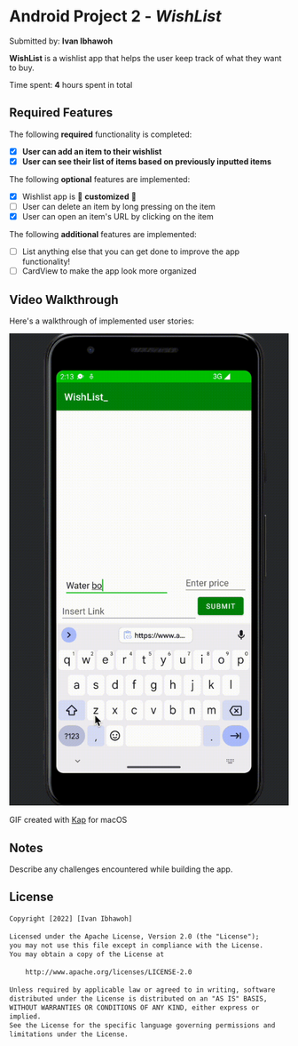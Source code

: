 # Android Project 2 - *WishList*

Submitted by: **Ivan Ibhawoh**

**WishList** is a wishlist app that helps the user keep track of what they want to buy.

Time spent: **4** hours spent in total

## Required Features

The following **required** functionality is completed:

- [x] **User can add an item to their wishlist**
- [x] **User can see their list of items based on previously inputted items**

The following **optional** features are implemented:

- [x] Wishlist app is 🎨 **customized** 🎨
- [ ] User can delete an item by long pressing on the item
- [x] User can open an item's URL by clicking on the item

The following **additional** features are implemented:

* [ ] List anything else that you can get done to improve the app functionality!
* [ ] CardView to make the app look more organized

## Video Walkthrough

Here's a walkthrough of implemented user stories:

<img src='./Walkthrough_Unit2.gif' title='Video Walkthrough' width='' alt='Video Walkthrough' />

GIF created with 
[Kap](https://getkap.co/) for macOS


## Notes

Describe any challenges encountered while building the app.

## License

    Copyright [2022] [Ivan Ibhawoh]

    Licensed under the Apache License, Version 2.0 (the "License");
    you may not use this file except in compliance with the License.
    You may obtain a copy of the License at

        http://www.apache.org/licenses/LICENSE-2.0

    Unless required by applicable law or agreed to in writing, software
    distributed under the License is distributed on an "AS IS" BASIS,
    WITHOUT WARRANTIES OR CONDITIONS OF ANY KIND, either express or implied.
    See the License for the specific language governing permissions and
    limitations under the License.
